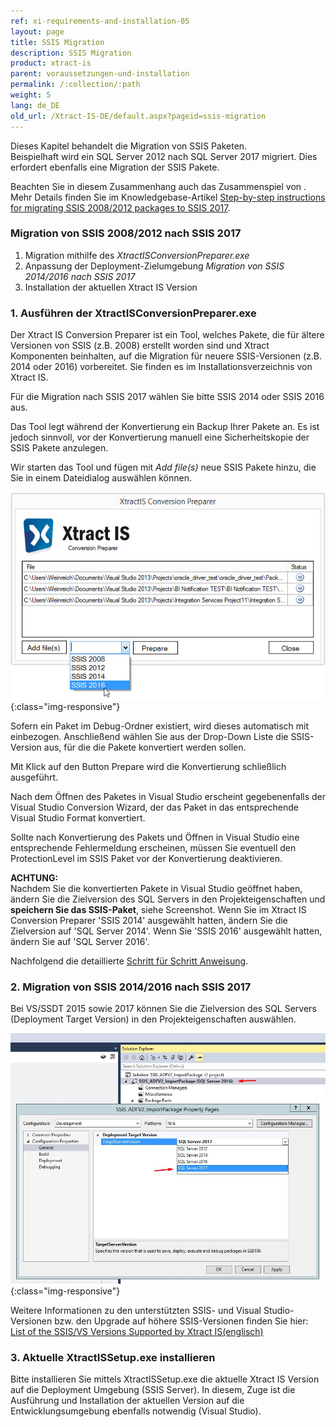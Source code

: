 ```yaml
---
ref: xi-requirements-and-installation-05
layout: page
title: SSIS Migration
description: SSIS Migration
product: xtract-is
parent: voraussetzungen-und-installation
permalink: /:collection/:path
weight: 5
lang: de_DE
old_url: /Xtract-IS-DE/default.aspx?pageid=ssis-migration
---
```


Dieses Kapitel behandelt die Migration von SSIS Paketen.<br>
Beispielhaft wird ein SQL Server 2012 nach SQL Server 2017 migriert. Dies erfordert ebenfalls eine Migration der SSIS Pakete.

Beachten Sie in diesem Zusammenhang auch das Zusammenspiel von . Mehr Details finden Sie im Knowledgebase-Artikel [Step-by-step instructions for migrating SSIS 2008/2012 packages to SSIS 2017](https://kb.theobald-software.com/xtract-is/step-by-step-ssis-migration).

### Migration von SSIS 2008/2012 nach SSIS 2017
1.  Migration mithilfe des *XtractISConversionPreparer.exe*
2.  Anpassung der Deployment-Zielumgebung *Migration von SSIS 2014/2016 nach SSIS 2017*
3.  Installation der aktuellen Xtract IS Version 

### 1. Ausführen der XtractISConversionPreparer.exe
Der Xtract IS Conversion Preparer ist ein Tool, welches Pakete, die für ältere Versionen von SSIS (z.B. 2008) erstellt worden sind und Xtract Komponenten beinhalten, auf die Migration für neuere SSIS-Versionen (z.B. 2014 oder 2016) vorbereitet. Sie finden es im Installationsverzeichnis von Xtract IS.

Für die Migration nach SSIS 2017 wählen Sie bitte SSIS 2014 oder SSIS 2016 aus.

Das Tool legt während der Konvertierung ein Backup Ihrer Pakete an. Es ist jedoch sinnvoll, vor der Konvertierung manuell eine Sicherheitskopie der SSIS Pakete anzulegen.

Wir starten das Tool und fügen mit *Add file(s)* neue SSIS Pakete hinzu, die Sie in einem Dateidialog auswählen können.

![XIS_ConversionPreparer_2016](/img/content/XIS_ConversionPreparer_2016.png){:class="img-responsive"}

Sofern ein Paket im Debug-Ordner existiert, wird dieses automatisch mit einbezogen.
Anschließend wählen Sie aus der Drop-Down Liste die SSIS-Version aus, für die die Pakete konvertiert werden sollen.

Mit Klick auf den Button Prepare wird die Konvertierung schließlich ausgeführt.

Nach dem Öffnen des Paketes in Visual Studio erscheint gegebenenfalls der Visual Studio Conversion Wizard, der das Paket in das entsprechende Visual Studio Format konvertiert.

Sollte nach Konvertierung des Pakets und Öffnen in Visual Studio eine entsprechende Fehlermeldung erscheinen, müssen Sie eventuell den ProtectionLevel im SSIS Paket vor der Konvertierung deaktivieren.

**ACHTUNG:**<br>
Nachdem Sie die konvertierten Pakete in Visual Studio geöffnet haben, ändern Sie die Zielversion des SQL Servers in den Projekteigenschaften und **speichern Sie das SSIS-Paket**, siehe Screenshot.
Wenn Sie im Xtract IS Conversion Preparer 'SSIS 2014' ausgewählt hatten, ändern Sie die Zielversion auf 'SQL Server 2014'. Wenn Sie 'SSIS 2016' ausgewählt hatten, ändern Sie auf 'SQL Server 2016'.

Nachfolgend die detaillierte [Schritt für Schritt Anweisung](https://kb.theobald-software.com/xtract-is/step-by-step-ssis-migration).

### 2. Migration von SSIS 2014/2016 nach SSIS 2017
Bei VS/SSDT 2015 sowie 2017 können Sie die Zielversion des SQL Servers (Deployment Target Version) in den Projekteigenschaften auswählen.

![VS-Deployment-Target](/img/content/VS-Deployment-Target.png){:class="img-responsive"}

Weitere Informationen zu den unterstützten SSIS- und Visual Studio-Versionen bzw. den Upgrade auf höhere SSIS-Versionen finden Sie hier:<br> 
[List of the SSIS/VS Versions Supported by Xtract IS(englisch)](https://kb.theobald-software.com/xtract-is/list-of-the-ssisvs-versions-supported-by-xtract-is)

### 3. Aktuelle XtractISSetup.exe installieren
Bitte installieren Sie mittels XtractISSetup.exe die aktuelle Xtract IS Version auf die Deployment Umgebung (SSIS Server). In diesem, Zuge ist die Ausführung und Installation der aktuellen  Version auf die Entwicklungsumgebung ebenfalls notwendig (Visual Studio).
